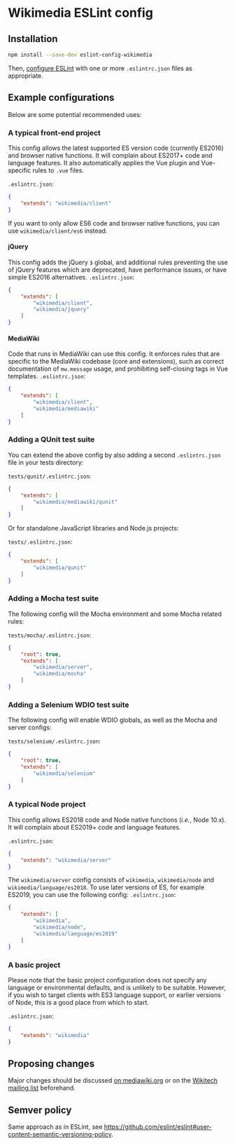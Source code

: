 # Wikimedia ESLint config

## Installation

```sh
npm install --save-dev eslint-config-wikimedia
```

Then, [configure ESLint](https://eslint.org/docs/user-guide/configuring) with one or more `.eslintrc.json` files as appropriate.

## Example configurations
Below are some potential recommended uses:

### A typical front-end project
This config allows the latest supported ES version code (currently ES2016) and browser native functions. It will complain about ES2017+ code and language features.
It also automatically applies the Vue plugin and Vue-specific rules to `.vue` files.

`.eslintrc.json`:
```json
{
	"extends": "wikimedia/client"
}
```
If you want to only allow ES6 code and browser native functions, you can use `wikimedia/client/es6` instead.

#### jQuery
This config adds the jQuery `$` global, and additional rules preventing the use of jQuery features which are deprecated, have performance issues, or have simple ES2016 alternatives.
`.eslintrc.json`:
```json
{
	"extends": [
		"wikimedia/client",
		"wikimedia/jquery"
	]
}
```

#### MediaWiki
Code that runs in MediaWiki can use this config. It enforces rules that are specific to the MediaWiki codebase (core and extensions), such as correct documentation of `mw.message` usage, and prohibiting self-closing tags in Vue templates.
`.eslintrc.json`:
```json
{
	"extends": [
		"wikimedia/client",
		"wikimedia/mediawiki"
	]
}
```

### Adding a QUnit test suite
You can extend the above config by also adding a second `.eslintrc.json` file in your tests directory:

`tests/qunit/.eslintrc.json`:
```json
{
	"extends": [
		"wikimedia/mediawiki/qunit"
	]
}
```

Or for standalone JavaScript libraries and Node.js projects:

`tests/.eslintrc.json`:
```json
{
	"extends": [
		"wikimedia/qunit"
	]
}
```

### Adding a Mocha test suite
The following config will the Mocha environment and some Mocha related rules:

`tests/mocha/.eslintrc.json`:
```json
{
	"root": true,
	"extends": [
		"wikimedia/server",
		"wikimedia/mocha"
	]
}
```

### Adding a Selenium WDIO test suite
The following config will enable WDIO globals, as well as the Mocha and server configs:

`tests/selenium/.eslintrc.json`:
```json
{
	"root": true,
	"extends": [
		"wikimedia/selenium"
	]
}
```

### A typical Node project
This config allows ES2018 code and Node native functions (_i.e._, Node 10.x). It will complain about ES2019+ code and language features.

`.eslintrc.json`:
```json
{
	"extends": "wikimedia/server"
}
```

The `wikimedia/server` config consists of `wikimedia`, `wikimedia/node` and `wikimedia/language/es2018`. To use later versions of ES, for example ES2019, you can use the following config:
`.eslintrc.json`:
```json
{
	"extends": [
		"wikimedia",
		"wikimedia/node",
		"wikimedia/language/es2019"
	]
}
```

### A basic project
Please note that the basic project configuration does not specify any language or environmental defaults, and is unlikely to be suitable. However, if you wish to target clients with ES3 language support, or earlier versions of Node, this is a good place from which to start.

`.eslintrc.json`:
```json
{
	"extends": "wikimedia"
}
```

## Proposing changes

Major changes should be discussed [on mediawiki.org](https://www.mediawiki.org/wiki/Manual_talk:Coding_conventions/JavaScript) or on the [Wikitech mailing list](https://lists.wikimedia.org/mailman/listinfo/wikitech-l) beforehand.

## Semver policy

Same approach as in ESLint, see https://github.com/eslint/eslint#user-content-semantic-versioning-policy.
